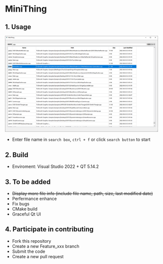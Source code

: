 # MiniThing

## 1. Usage
![Usage](./Docs/Pictures/Usage.png)
- Enter file name in `search box`, `ctrl + f` or click `search button` to start

## 2. Build
- Enviroment: Visual Studio 2022 + QT 5.14.2

## 3. To be added
- ~~Display more file info (include file name, path, size, last modified date)~~
- Perfermance enhance
- Fix bugs
- CMake build
- Graceful Qt UI

## 4. Participate in contributing
- Fork this repository
- Create a new Feature_xxx branch
- Submit the code
- Create a new pull request